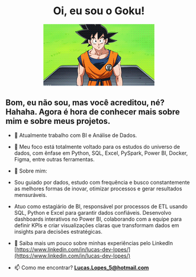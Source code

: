 <h1 align="center">Oi, eu sou o Goku!</h1>

<p align="center">
  <img src="assets/goku.gif" alt="Goku" width="300" />
</p>

<h2>Bom, eu não sou, mas você acreditou, né? Hahaha. Agora é hora de conhecer mais sobre mim e sobre meus projetos.</h2>

- 🔭 Atualmente trabalho com BI e Análise de Dados. 

- 🌱 Meu foco está totalmente voltado para os estudos do universo de dados, com ênfase em Python, SQL, Excel, PySpark, Power BI, Docker, Figma, entre outras ferramentas.

- 💬 Sobre mim:
- Sou guiado por dados, estudo com frequência e busco constantemente as melhores formas de inovar, otimizar processos e gerar resultados mensuráveis.
- Atuo como estagiário de BI, responsável por processos de ETL usando SQL, Python e Excel para garantir dados confiáveis. Desenvolvo dashboards interativos no Power BI, colaborando com a equipe para definir KPIs e criar visualizações claras que transformam dados em insights para decisões estratégicas.

- 📄 Saiba mais um pouco sobre minhas experiências pelo LinkedIn [https://www.linkedin.com/in/lucas-dev-lopes/](https://www.linkedin.com/in/lucas-dev-lopes/)

- 📫 Como me encontrar? **Lucas.Lopes_5@hotmail.com**
